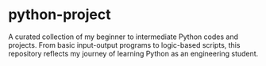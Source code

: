 # python-project
A curated collection of my beginner to intermediate Python codes and projects. From basic input-output programs to logic-based scripts, this repository reflects my journey of learning Python as an engineering student.
